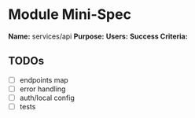 # Module Mini-Spec
**Name:** services/api
**Purpose:** 
**Users:** 
**Success Criteria:** 

## TODOs
- [ ] endpoints map
- [ ] error handling
- [ ] auth/local config
- [ ] tests
